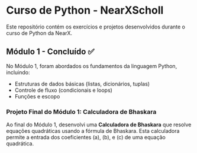 # Curso de Python - NearXScholl

Este repositório contém os exercícios e projetos desenvolvidos durante o curso de Python da NearX.

## Módulo 1 - Concluído ✅

No Módulo 1, foram abordados os fundamentos da linguagem Python, incluindo:
- Estruturas de dados básicas (listas, dicionários, tuplas)
- Controle de fluxo (condicionais e loops)
- Funções e escopo

### Projeto Final do Módulo 1: Calculadora de Bhaskara

Ao final do Módulo 1, desenvolvi uma **Calculadora de Bhaskara** que resolve equações quadráticas usando a fórmula de Bhaskara. 
Esta calculadora permite a entrada dos coeficientes \(a\), \(b\), e \(c\) de uma equação quadrática.

